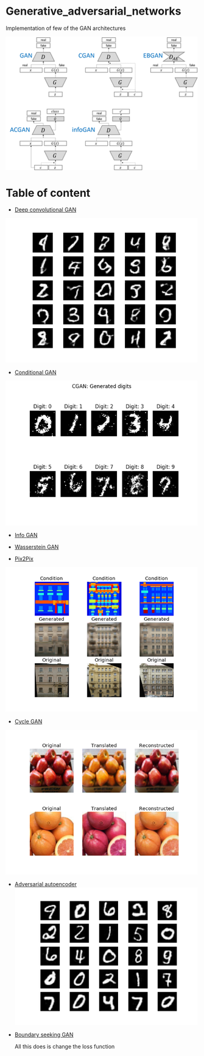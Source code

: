 # Generative_adversarial_networks
Implementation of few of the GAN architectures 

![](image/GAN_structure.png)

# Table of content
- [Deep convolutional GAN](dcgan)

![](image/dcgan.png)

- [Conditional GAN](cgan)

![](image/cgan.png)

- [Info GAN](infogan)
- [Wasserstein GAN](wgan)

- [Pix2Pix](pix2pix)

![](image/pix2pix.png)

- [Cycle GAN](cycle_gan)

![](image/cycle_gan.png)

- [Adversarial autoencoder](aae)
![](image/aae.png)

- [Boundary seeking GAN](bgan)

    All this does is change the loss function